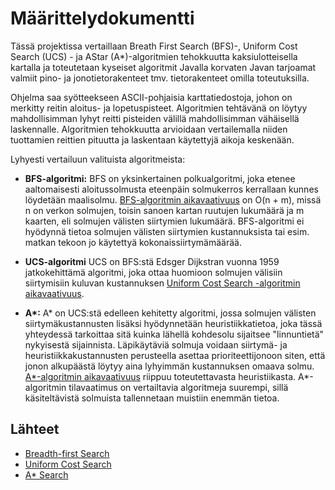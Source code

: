 # Määrittelydokumentti

Tässä projektissa vertaillaan Breath First Search (BFS)-, Uniform Cost Search (UCS) - ja AStar (A*)-algoritmien tehokkuutta kaksiulotteisella kartalla ja toteutetaan kyseiset algoritmit Javalla korvaten Javan tarjoamat valmiit pino- ja jonotietorakenteet tmv. tietorakenteet omilla toteutuksilla. 

Ohjelma saa syötteekseen ASCII-pohjaisia karttatiedostoja, johon on merkitty reitin aloitus- ja lopetuspisteet. Algoritmien tehtävänä on löytyy mahdollisimman lyhyt reitti pisteiden välillä mahdollisimman vähäisellä laskennalle. Algoritmien tehokkuutta arvioidaan vertailemalla niiden tuottamien reittien pituutta ja laskentaan käytettyjä aikoja keskenään.  

Lyhyesti vertailuun valituista algoritmeista:

* **BFS-algoritmi:** BFS on yksinkertainen polkualgoritmi, joka etenee aaltomaisesti aloitussolmusta eteenpäin solmukerros kerrallaan kunnes löydetään maalisolmu. [BFS-algoritmin aikavaativuus](https://en.wikipedia.org/wiki/Breadth-first_search) on O(n + m), missä n on verkon solmujen, toisin sanoen kartan ruutujen lukumäärä ja m kaarten, eli solmujen välisten siirtymien lukumäärä. BFS-algoritmi ei hyödynnä tietoa solmujen välisten siirtymien kustannuksista tai esim. matkan tekoon jo käytettyä kokonaissiirtymämäärää. 

* **UCS-algoritmi** UCS on BFS:stä Edsger Dijkstran vuonna 1959 jatkokehittämä algoritmi, joka ottaa huomioon solmujen välisiin siirtymisiin kuluvan kustannuksen [Uniform Cost Search -algoritmin aikavaativuus](https://algorithmicthoughts.wordpress.com/2012/12/15/artificial-intelligence-uniform-cost-searchucs/).

* **A\*:** A* on UCS:stä edelleen kehitetty algoritmi, jossa solmujen välisten siirtymäkustannusten lisäksi hyödynnetään heuristiikkatietoa, joka tässä yhteydessä tarkoittaa sitä kuinka lähellä kohdesolu sijaitsee "linnuntietä" nykyisestä sijainnista. Läpikäytäviä solmuja voidaan siirtymä- ja heuristiikkakustannusten perusteella asettaa prioriteettijonoon siten, että jonon alkupäästä löytyy aina lyhyimmän kustannuksen omaava solmu. [A*-algoritmin aikavaativuus](https://en.wikipedia.org/wiki/A*_search_algorithm) riippuu toteutettavasta heuristiikasta. A*-algoritmin tilavaatimus on vertailtavia algoritmeja suurempi, sillä käsiteltävistä solmuista tallennetaan muistiin enemmän tietoa. 

## Lähteet

* [Breadth-first Search](https://en.wikipedia.org/wiki/Breadth-first_search) 
* [Uniform Cost Search](https://algorithmicthoughts.wordpress.com/2012/12/15/artificial-intelligence-uniform-cost-searchucs/)
* [A* Search](https://en.wikipedia.org/wiki/A*_search_algorithm)

